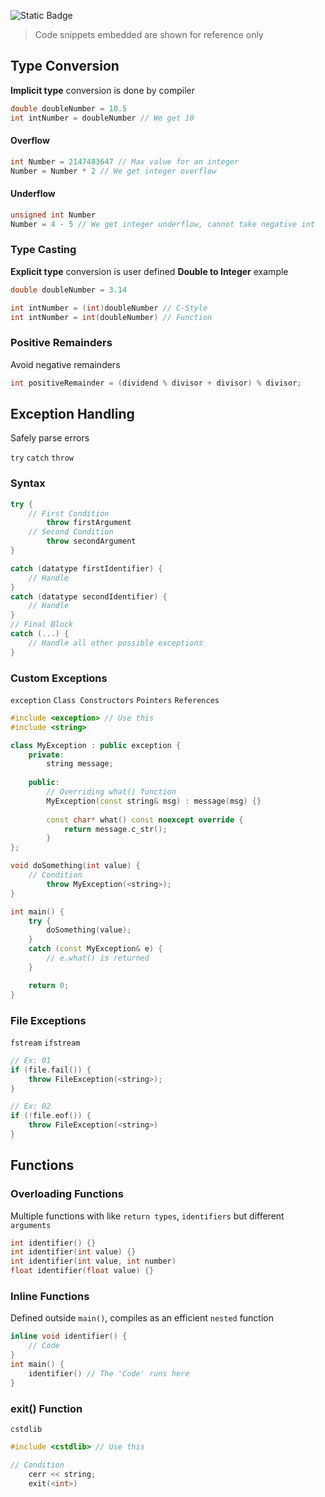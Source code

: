 
![Static Badge](https://img.shields.io/badge/-Falconeri-black?style=for-the-badge&link=https%3A%2F%2Fgithub.com%2Ffalconeri-8)

>Code snippets embedded are shown for reference only

## Type Conversion

**Implicit type** conversion is done by compiler

```cpp
double doubleNumber = 10.5
int intNumber = doubleNumber // We get 10
```

#### Overflow

```cpp
int Number = 2147483647 // Max value for an integer
Number = Number * 2 // We get integer overflow
```

#### Underflow

```cpp
unsigned int Number
Number = 4 - 5 // We get integer underflow, cannot take negative int
```

### Type Casting

**Explicit type** conversion is user defined
**Double to Integer** example

```cpp
double doubleNumber = 3.14

int intNumber = (int)doubleNumber // C-Style
int intNumber = int(doubleNumber) // Function 
```

### Positive Remainders

Avoid negative remainders

```cpp
int positiveRemainder = (dividend % divisor + divisor) % divisor;
```

## Exception Handling

Safely parse errors

`try`
`catch`
`throw`

### Syntax

```cpp
try {
	// First Condition
		throw firstArgument
	// Second Condition
		throw secondArgument
}

catch (datatype firstIdentifier) {
	// Handle
}
catch (datatype secondIdentifier) {
	// Handle
}
// Final Block
catch (...) {
	// Handle all other possible exceptions
}
```

### Custom Exceptions

`exception`
`Class Constructors`
`Pointers` `References`

```cpp
#include <exception> // Use this
#include <string> 

class MyException : public exception { 
	private: 
		string message; 
		
	public:
		// Overriding what() function  
		MyException(const string& msg) : message(msg) {}
		 
		const char* what() const noexcept override {
			return message.c_str(); 
		} 
};

void doSomething(int value) {
    // Condition
        throw MyException(<string>);
}

int main() {
    try {
        doSomething(value);
    }
    catch (const MyException& e) {
        // e.what() is returned
    }

    return 0;
}
```

### File Exceptions

`fstream`
`ifstream`

```cpp
// Ex: 01
if (file.fail()) { 
	throw FileException(<string>);
}

// Ex: 02
if (!file.eof()) {
	throw FileException(<string>)
}
```

## Functions

### Overloading Functions

Multiple functions with like `return types`, `identifiers` but different `arguments`

```cpp
int identifier() {}
int identifier(int value) {}
int identifier(int value, int number)
float identifier(float value) {}
```

### Inline Functions

Defined outside `main()`, compiles as an efficient `nested` function

```cpp
inline void identifier() {
	// Code
}
int main() {
	identifier() // The 'Code' runs here
}
```

### exit() Function

`cstdlib`

```cpp
#include <cstdlib> // Use this

// Condition
	cerr << string;
	exit(<int>)
```